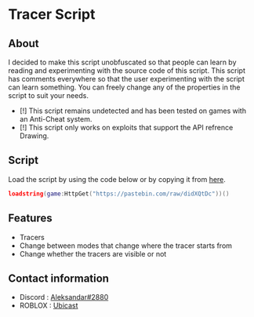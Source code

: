 # Tracer Script

## About

I decided to make this script unobfuscated so that people can learn by reading and experimenting with the source code of this script. This script has comments everywhere so that the user experimenting with the script can learn something. You can freely change any of the properties in the script to suit your needs.

- [!] This script remains undetected and has been tested on games with an Anti-Cheat system.
- [!] This script only works on exploits that support the API refrence Drawing.

## Script

Load the script by using the code below or by copying it from [here](https://github.com/UbicastDev/Tracers-Script/blob/main/Tracers).
```lua
loadstring(game:HttpGet("https://pastebin.com/raw/didXQtDc"))()
```

## Features

- Tracers
- Change between modes that change where the tracer starts from
- Change whether the tracers are visible or not

## Contact information

- Discord : [Aleksandar#2880](https://discord.com/users/611111398818316309)
- ROBLOX : [Ubicast](https://www.roblox.com/users/330279990/profile)
